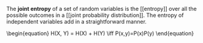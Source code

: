 The **joint entropy** of a set of random variables is the [[entropy]] over all the possible outcomes in a [[joint probability distribution]]. The entropy of independent variables add in a straightforward manner.

\begin{equation}
H(X, Y) = H(X) + H(Y) \iff P(x,y)=P(x)P(y)
\end{equation}